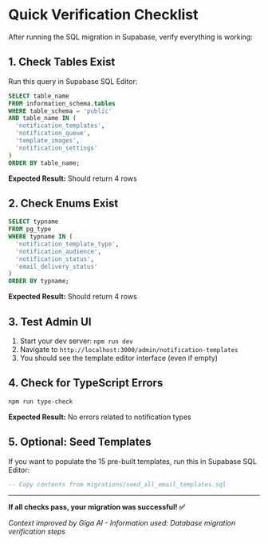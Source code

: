 # Quick Verification Checklist

After running the SQL migration in Supabase, verify everything is working:

## 1. Check Tables Exist

Run this query in Supabase SQL Editor:

```sql
SELECT table_name
FROM information_schema.tables
WHERE table_schema = 'public'
AND table_name IN (
  'notification_templates',
  'notification_queue',
  'template_images',
  'notification_settings'
)
ORDER BY table_name;
```

**Expected Result:** Should return 4 rows

## 2. Check Enums Exist

```sql
SELECT typname
FROM pg_type
WHERE typname IN (
  'notification_template_type',
  'notification_audience',
  'notification_status',
  'email_delivery_status'
)
ORDER BY typname;
```

**Expected Result:** Should return 4 rows

## 3. Test Admin UI

1. Start your dev server: `npm run dev`
2. Navigate to `http://localhost:3000/admin/notification-templates`
3. You should see the template editor interface (even if empty)

## 4. Check for TypeScript Errors

```bash
npm run type-check
```

**Expected Result:** No errors related to notification types

## 5. Optional: Seed Templates

If you want to populate the 15 pre-built templates, run this in Supabase SQL Editor:

```sql
-- Copy contents from migrations/seed_all_email_templates.sql
```

---

**If all checks pass, your migration was successful! ✅**

_Context improved by Giga AI - Information used: Database migration verification steps_

